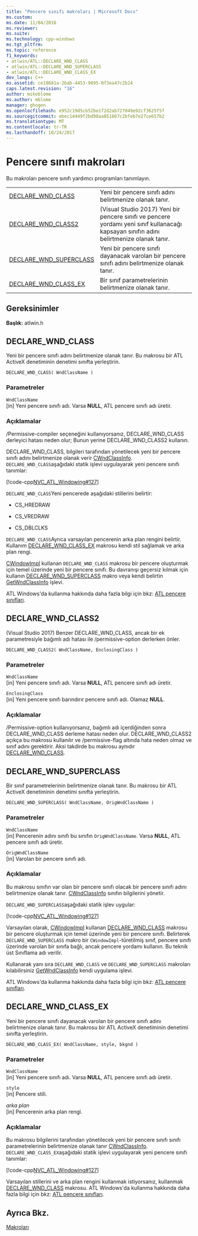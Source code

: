 ```yaml
---
title: "Pencere sınıfı makroları | Microsoft Docs"
ms.custom: 
ms.date: 11/04/2016
ms.reviewer: 
ms.suite: 
ms.technology: cpp-windows
ms.tgt_pltfrm: 
ms.topic: reference
f1_keywords:
- atlwin/ATL::DECLARE_WND_CLASS
- atlwin/ATL::DECLARE_WND_SUPERCLASS
- atlwin/ATL::DECLARE_WND_CLASS_EX
dev_langs: C++
ms.assetid: ce18681a-2bab-4453-9895-0f3ea47c2b24
caps.latest.revision: "16"
author: mikeblome
ms.author: mblome
manager: ghogen
ms.openlocfilehash: e952c19d5cb52be1f2d2ab727049e92cf3625f5f
ms.sourcegitcommit: ebec1d449f2bd98aa851667c2bfeb7e27ce657b2
ms.translationtype: MT
ms.contentlocale: tr-TR
ms.lasthandoff: 10/24/2017
---
```

# <a name="window-class-macros"></a>Pencere sınıfı makroları
Bu makroları pencere sınıfı yardımcı programları tanımlayın.  
  
|||  
|-|-|  
|[DECLARE_WND_CLASS](#declare_wnd_class)|Yeni bir pencere sınıfı adını belirtmenize olanak tanır.| 
|[DECLARE_WND_CLASS2](#declare_wnd_class2)|(Visual Studio 2017) Yeni bir pencere sınıfı ve pencere yordamı yeni sınıf kullanacağı kapsayan sınıfın adını belirtmenize olanak tanır.| 
|[DECLARE_WND_SUPERCLASS](#declare_wnd_superclass)|Yeni bir pencere sınıfı dayanacak varolan bir pencere sınıfı adını belirtmenize olanak tanır.|  
|[DECLARE_WND_CLASS_EX](#declare_wnd_class_ex)|Bir sınıf parametrelerinin belirtmenize olanak tanır.|  

## <a name="requirements"></a>Gereksinimler  
 **Başlık:** atlwin.h  
   
##  <a name="declare_wnd_class"></a>DECLARE_WND_CLASS  
 Yeni bir pencere sınıfı adını belirtmenize olanak tanır. Bu makrosu bir ATL ActiveX denetiminin denetimi sınıfta yerleştirin.  
  
```
DECLARE_WND_CLASS( WndClassName )
```  
  
### <a name="parameters"></a>Parametreler  
 `WndClassName`  
 [in] Yeni pencere sınıfı adı. Varsa **NULL**, ATL pencere sınıfı adı üretir.  
  
### <a name="remarks"></a>Açıklamalar  
 /Permissive-compiler seçeneğini kullanıyorsanız, DECLARE_WND_CLASS derleyici hatası neden olur; Bunun yerine DECLARE_WND_CLASS2 kullanın.
 
 DECLARE_WND_CLASS, bilgileri tarafından yönetilecek yeni bir pencere sınıfı adını belirtmenize olanak verir [CWndClassInfo](cwndclassinfo-class.md). `DECLARE_WND_CLASS`aşağıdaki statik işlevi uygulayarak yeni pencere sınıfı tanımlar:  
  
 [!code-cpp[NVC_ATL_Windowing#127](../../atl/codesnippet/cpp/window-class-macros_1.cpp)]  
  
 `DECLARE_WND_CLASS`Yeni pencerede aşağıdaki stillerini belirtir:  
  
-   CS_HREDRAW  
  
-   CS_VREDRAW  
  
-   CS_DBLCLKS  
  
 `DECLARE_WND_CLASS`Ayrıca varsayılan pencerenin arka plan rengini belirtir. Kullanım [DECLARE_WND_CLASS_EX](#declare_wnd_class_ex) makrosu kendi stil sağlamak ve arka plan rengi.  
  
 [CWindowImpl](cwindowimpl-class.md) kullanan `DECLARE_WND_CLASS` makrosu bir pencere oluşturmak için temel üzerinde yeni bir pencere sınıfı. Bu davranışı geçersiz kılmak için kullanın [DECLARE_WND_SUPERCLASS](#declare_wnd_superclass) makro veya kendi belirtin [GetWndClassInfo](cwindowimpl-class.md#getwndclassinfo) işlevi.  

  
 ATL Windows'da kullanma hakkında daha fazla bilgi için bkz: [ATL pencere sınıfları](../../atl/atl-window-classes.md).  

##  <a name="declare_wnd_class2"></a>DECLARE_WND_CLASS2  
 (Visual Studio 2017) Benzer DECLARE_WND_CLASS, ancak bir ek parametresiyle bağımlı adı hatası ile /permissive-option derlerken önler.
  
```
DECLARE_WND_CLASS2( WndClassName, EnclosingClass )
```  
  
### <a name="parameters"></a>Parametreler  
 `WndClassName`  
 [in] Yeni pencere sınıfı adı. Varsa **NULL**, ATL pencere sınıfı adı üretir. 

 `EnclosingClass`  
 [in] Yeni pencere sınıfı barındırır pencere sınıfı adı. Olamaz **NULL**.  
  
### <a name="remarks"></a>Açıklamalar 
/Permissive-option kullanıyorsanız, bağımlı adı içerdiğinden sonra DECLARE_WND_CLASS derleme hatası neden olur. DECLARE_WND_CLASS2 açıkça bu makrosu kullanılır ve /permissive-flag altında hata neden olmaz ve sınıf adını gerektirir.
Aksi takdirde bu makrosu aynıdır [DECLARE_WND_CLASS](#declare_wnd_class).
   
##  <a name="declare_wnd_superclass"></a>DECLARE_WND_SUPERCLASS  
 Bir sınıf parametrelerinin belirtmenize olanak tanır. Bu makrosu bir ATL ActiveX denetiminin denetimi sınıfta yerleştirin.  
  
```
DECLARE_WND_SUPERCLASS( WndClassName, OrigWndClassName )
```  
  
### <a name="parameters"></a>Parametreler  
 `WndClassName`  
 [in] Pencerenin adını sınıfı bu sınıfın `OrigWndClassName`. Varsa **NULL**, ATL pencere sınıfı adı üretir.  
  
 `OrigWndClassName`  
 [in] Varolan bir pencere sınıfı adı.  
  
### <a name="remarks"></a>Açıklamalar  
 Bu makrosu sınıfın var olan bir pencere sınıfı olacak bir pencere sınıfı adını belirtmenize olanak tanır. [CWndClassInfo](cwndclassinfo-class.md) sınıfın bilgilerini yönetir.  
  
 `DECLARE_WND_SUPERCLASS`aşağıdaki statik işlev uygular:  
  
 [!code-cpp[NVC_ATL_Windowing#127](../../atl/codesnippet/cpp/window-class-macros_1.cpp)]  
  
 Varsayılan olarak, [CWindowImpl](cwindowimpl-class.md) kullanan [DECLARE_WND_CLASS](#declare_wnd_class) makrosu bir pencere oluşturmak için temel üzerinde yeni bir pencere sınıfı. Belirterek `DECLARE_WND_SUPERCLASS` makro bir `CWindowImpl`-türetilmiş sınıf, pencere sınıfı üzerinde varolan bir sınıfa bağlı, ancak pencere yordamı kullanın. Bu teknik üst Sınıflama adı verilir.  
  
 Kullanarak yanı sıra `DECLARE_WND_CLASS` ve `DECLARE_WND_SUPERCLASS` makroları kılabilirsiniz [GetWndClassInfo](cwindowimpl-class.md#getwndclassinfo) kendi uygulama işlevi.  

  
 ATL Windows'da kullanma hakkında daha fazla bilgi için bkz: [ATL pencere sınıfları](../../atl/atl-window-classes.md).  
  
##  <a name="declare_wnd_class_ex"></a>DECLARE_WND_CLASS_EX  
 Yeni bir pencere sınıfı dayanacak varolan bir pencere sınıfı adını belirtmenize olanak tanır. Bu makrosu bir ATL ActiveX denetiminin denetimi sınıfta yerleştirin.  
  
```
DECLARE_WND_CLASS_EX( WndClassName, style, bkgnd )
```  
  
### <a name="parameters"></a>Parametreler  
 `WndClassName`  
 [in] Yeni pencere sınıfı adı. Varsa **NULL**, ATL pencere sınıfı adı üretir.  
  
 `style`  
 [in] Pencere stili.  
  
 *arka plan*  
 [in] Pencerenin arka plan rengi.  
  
### <a name="remarks"></a>Açıklamalar  
 Bu makrosu bilgilerini tarafından yönetilecek yeni bir pencere sınıfı sınıfı parametrelerinin belirtmenize olanak tanır [CWndClassInfo](cwndclassinfo-class.md). `DECLARE_WND_CLASS_EX`aşağıdaki statik işlevi uygulayarak yeni pencere sınıfı tanımlar:  
  
 [!code-cpp[NVC_ATL_Windowing#127](../../atl/codesnippet/cpp/window-class-macros_1.cpp)]  
  
 Varsayılan stillerini ve arka plan rengini kullanmak istiyorsanız, kullanmak [DECLARE_WND_CLASS](#declare_wnd_class) makrosu. ATL Windows'da kullanma hakkında daha fazla bilgi için bkz: [ATL pencere sınıfları](../../atl/atl-window-classes.md).  
  
## <a name="see-also"></a>Ayrıca Bkz.  
 [Makroları](atl-macros.md)









